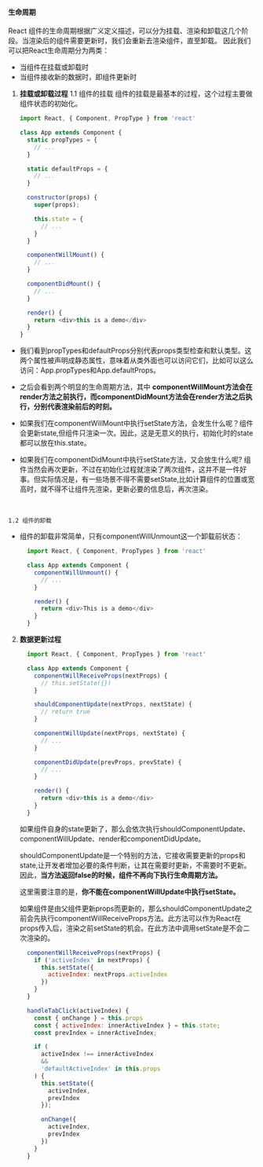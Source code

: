 <!--
 * @Description: 
-->
#### 生命周期
React 组件的生命周期根据广义定义描述，可以分为挂载、渲染和卸载这几个阶段。当渲染后的组件需要更新时，我们会重新去渲染组件，直至卸载。
因此我们可以把React生命周期分为两类：
  - 当组件在挂载或卸载时
  - 当组件接收新的数据时，即组件更新时

1. __挂载或卸载过程__
  1.1 组件的挂载
  组件的挂载是最基本的过程，这个过程主要做组件状态的初始化。

    ```javascript
    import React, { Component, PropType } from 'react'

    class App extends Component {
      static propTypes = {
        // ...
      }

      static defaultProps = {
        // ... 
      }

      constructor(props) {
        super(props);

        this.state = {
          // ...
        }
      }

      componentWillMount() {
        // ...
      }

      componentDidMount() {
        // ...
      }

      render() {
        return <div>this is a demo</div>
      }
    }
    ```
  - 我们看到propTypes和defaultProps分别代表props类型检查和默认类型。这两个属性被声明成静态属性，意味着从类外面也可以访问它们，比如可以这么访问：App.propTypes和App.defaultProps。

  - 之后会看到两个明显的生命周期方法，其中 __componentWillMount方法会在render方法之前执行，而componentDidMount方法会在render方法之后执行，分别代表渲染前后的时刻。__
  
  - 如果我们在componentWillMount中执行setState方法，会发生什么呢？组件会更新state,但组件只渲染一次。因此，这是无意义的执行，初始化时的state都可以放在this.state。
  
  - 如果我们在componentDidMount中执行setState方法，又会放生什么呢? 组件当然会再次更新，不过在初始化过程就渲染了两次组件，这并不是一件好事。但实际情况是，有一些场景不得不需要setState,比如计算组件的位置或宽高时，就不得不让组件先渲染，更新必要的信息后，再次渲染。
  <br />

    1.2 组件的卸载
  - 组件的卸载非常简单，只有componentWillUnmount这一个卸载前状态：
    ```javascript
      import React, { Component, PropTypes } from 'react'

      class App extends Component {
        componentWillUnmount() {
          // ...
        }

        render() {
          return <div>This is a demo</div>
        }
      }
    ```
2. __数据更新过程__

    ```javascript
      import React, { Component, PropTypes } from 'react'

      class App extends Component {
        componentWillReceiveProps(nextProps) {
          // this.setState({})
        }

        shouldComponentUpdate(nextProps, nextState) {
          // return true
        }

        componentWillUpdate(nextProps, nextState) {
          // ...
        }

        componentDidUpdate(prevProps, prevState) {
          // ...
        }

        render() {
          return <div>this is a demo</div>
        }
      }
    ```
    如果组件自身的state更新了，那么会依次执行shouldComponentUpdate、componentWillUpdate、render和componentDidUpdate。
  
    shouldComponentUpdate是一个特别的方法，它接收需要更新的props和state,让开发者增加必要的条件判断，让其在需要时更新，不需要时不更新。因此，__当方法返回false的时候，组件不再向下执行生命周期方法。__

    这里需要注意的是，__你不能在componentWillUpdate中执行setState。__

    如果组件是由父组件更新props而更新的，那么shouldComponentUpdate之前会先执行componentWillReceiveProps方法。此方法可以作为React在props传入后，渲染之前setState的机会。在此方法中调用setState是不会二次渲染的。
    ```javascript
      componentWillReceiveProps(nextProps) {
        if ('activeIndex' in nextProps) {
          this.setState({
            activeIndex: nextProps.activeIndex
          })
        }
      }

      handleTabClick(activeIndex) {
        const { onChange } = this.props
        const { activeIndex: innerActiveIndex } = this.state;
        const prevIndex = innerActiveIndex;

        if (
          activeIndex !== innerActiveIndex 
          && 
          'defaultActiveIndex' in this.props
        ) {
          this.setState({
            activeIndex,
            prevIndex
          });

          onChange({
            activeIndex,
            prevIndex
          })
        }
      }
    ```
    
